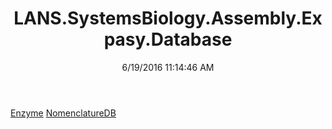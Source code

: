 ﻿---
title: LANS.SystemsBiology.Assembly.Expasy.Database
date: 6/19/2016 11:14:46 AM
---

[Enzyme](T-LANS.SystemsBiology.Assembly.Expasy.Database.Enzyme.html)
[NomenclatureDB](T-LANS.SystemsBiology.Assembly.Expasy.Database.NomenclatureDB.html)
